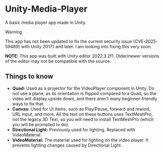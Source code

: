 # Unity-Media-Player
A basic media player app made in Unity.

> [!WARNING]
> This app has not been updated to fix the current security issue (CVE-2025-59489) with Unity 2017.1 and later. I am looking into fixing this very soon.

**NOTE:** This app was built with Unity editor 2022.3.2f1. Older/newer versions of the editor may not be compatible with the source.

## Things to know
- **Quad:** Used as a projector for the VideoPlayer component in Unity. Do not use a plane, as its orientation is flipped compared to a Quad, so the video will display upside down, and there aren't many beginner-friendly ways to fix that.
- **Canvas:** Used for UI items, such as Play/Pause, forward and rewind, URL input, and more. All the text on these buttons uses TextMeshPro, not the legacy 3D Text, so you will need to install TextMeshPro (which you will be prompted to do).
- **Directional Light:** Previously used for lighting. Replaced with VideoMaterial.
- **VideoMaterial:** The material used for lighting on the video player. It prevents lighting changes caused by Directional Light.
